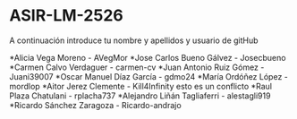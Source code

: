 # ASIR-LM-2526

A continuación introduce tu nombre y apellidos y usuario de gitHub


*Alicia Vega Moreno - AVegMor
*Jose Carlos Bueno Gálvez - Josecbueno
*Carmen Calvo Verdaguer - carmen-cv 
*Juan Antonio Ruiz Gómez - Juani39007
*Oscar Manuel Díaz García - gdmo24
*María Ordóñez López - mordlop
*Aitor Jerez Clemente - Kill4Infinity
esto es un conflicto
*Raul Plaza Chatulani - rplacha737
*Alejandro Liñán Tagliaferri - alestagli919
*Ricardo Sánchez Zaragoza - Ricardo-andrajo

